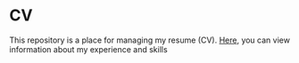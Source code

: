 # CV
This repository is a place for managing my resume (CV). [Here](./CV.pdf), you can view information about my experience and skills
